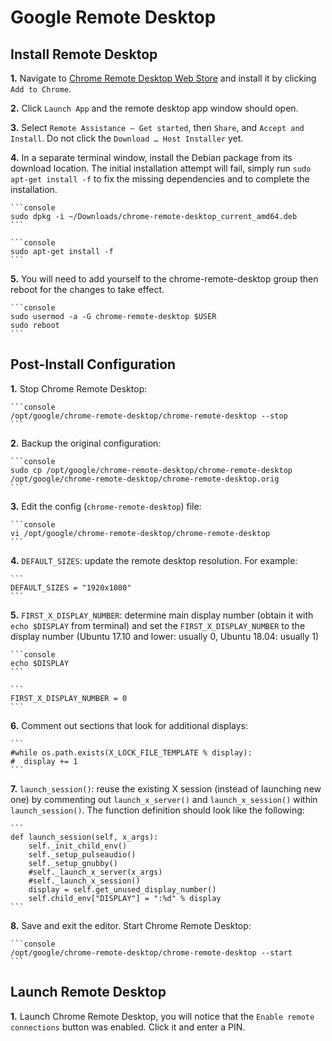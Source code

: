 # Google Remote Desktop

## Install Remote Desktop

__1.__ Navigate to [Chrome Remote Desktop Web Store](https://chrome.google.com/webstore/detail/chrome-remote-desktop/gbchcmhmhahfdphkhkmpfmihenigjmpp) and install it by clicking `Add to Chrome`.

__2.__ Click `Launch App` and the remote desktop app window should open.

__3.__ Select `Remote Assistance — Get started`, then `Share`, and `Accept and Install`. Do not click the `Download … Host Installer` yet.

__4.__ In a separate terminal window, install the Debian package from its download location. The initial installation attempt will fail, simply run `sudo apt-get install -f` to fix the missing dependencies and to complete the installation.

    ```console
    sudo dpkg -i ~/Downloads/chrome-remote-desktop_current_amd64.deb
    ```

    ```console
    sudo apt-get install -f
    ```
    
__5.__ You will need to add yourself to the chrome-remote-desktop group then reboot for the changes to take effect.

    ```console
    sudo usermod -a -G chrome-remote-desktop $USER
    sudo reboot
    ```

## Post-Install Configuration

__1.__ Stop Chrome Remote Desktop:

    ```console
    /opt/google/chrome-remote-desktop/chrome-remote-desktop --stop
    ```

__2.__ Backup the original configuration:

    ```console
    sudo cp /opt/google/chrome-remote-desktop/chrome-remote-desktop /opt/google/chrome-remote-desktop/chrome-remote-desktop.orig
    ```

__3.__ Edit the config (`chrome-remote-desktop`) file:

    ```console
    vi /opt/google/chrome-remote-desktop/chrome-remote-desktop
    ```
    
__4.__ `DEFAULT_SIZES`: update the remote desktop resolution. For example:
    
    ```
    DEFAULT_SIZES = "1920x1080"
    ```
    
__5.__ `FIRST_X_DISPLAY_NUMBER`: determine main display number (obtain it with `echo $DISPLAY` from terminal) and set the `FIRST_X_DISPLAY_NUMBER` to the display number (Ubuntu 17.10 and lower: usually 0, Ubuntu 18.04: usually 1)
        
    ```console
    echo $DISPLAY
    ```

    ```
    FIRST_X_DISPLAY_NUMBER = 0
    ```
__6.__ Comment out sections that look for additional displays:

    ```
    #while os.path.exists(X_LOCK_FILE_TEMPLATE % display):
    #  display += 1
    ```
    
__7.__ `launch_session()`: reuse the existing X session (instead of launching new one) by commenting out `launch_x_server()` and `launch_x_session()` within `launch_session()`. The function definition should look like the following:
    
    ```
    def launch_session(self, x_args):
        self._init_child_env()
        self._setup_pulseaudio()
        self._setup_gnubby()
        #self._launch_x_server(x_args)
        #self._launch_x_session()
        display = self.get_unused_display_number()
        self.child_env["DISPLAY"] = ":%d" % display
    ```

__8.__ Save and exit the editor. Start Chrome Remote Desktop:

    ```console
    /opt/google/chrome-remote-desktop/chrome-remote-desktop --start
    ```

## Launch Remote Desktop

__1.__ Launch Chrome Remote Desktop, you will notice that the `Enable remote connections` button was enabled. Click it and enter a PIN.

